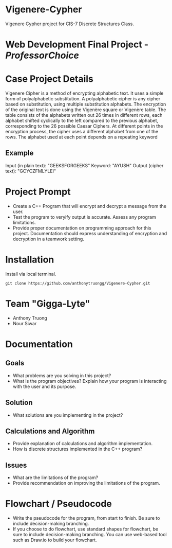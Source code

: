 # Vigenere-Cypher
Vigenere Cypher project for CIS-7 Discrete Structures Class.

# Web Development Final Project - *ProfessorChoice*

# Case Project Details

Vigenere Cipher is a method of encrypting alphabetic text. It uses a simple form of polyalphabetic substitution. A polyalphabetic cipher is any cipher based on substitution, using multiple substitution alphabets. The encryption of the original text is done using the Vigenère square or Vigenère table. The table consists of the alphabets written out 26 times in different rows, each alphabet shifted cyclically to the left compared to the previous alphabet, corresponding to the 26 possible Caesar
Ciphers. At different points in the encryption process, the cipher uses a different alphabet from one of the rows.
The alphabet used at each point depends on a repeating keyword

## Example

Input (in plain text): "GEEKSFORGEEKS"
Keyword: "AYUSH"
Output (cipher text): "GCYCZFMLYLEI"

# Project Prompt

- Create a C++ Program that will encrypt and decrypt a message from the user.
- Test the program to veryify output is accurate. Assess any program limitations.
- Provide proper documentation on programming approach for this project. Documentation should express understanding of encryption and decryption in a teamwork setting.

# Installation

Install via local terminal.

```
git clone https://github.com/anthonytruongg/Vigenere-Cypher.git
```

# Team "Gigga-Lyte"

- Anthony Truong
- Nour Siwar

# Documentation

## Goals

- What problems are you solving in this project?
- What is the program objectives? Explain how your program is interacting with the user and its purpose.

## Solution

- What solutions are you implementing in the project?

## Calculations and Algorithm

- Provide explanation of calculations and algorithm implementation.
- How is discrete structures implemented in the C++ program?

## Issues

- What are the limitations of the program?
- Provide recommendation on improving the limitations of the program.

# Flowchart / Pseudocode

- Write the pseudocode for the program, from start to finish. Be sure to include decision-making branching.
- If you choose to do flowchart, use standard shapes for flowchart, be sure to include decision-making branching. You can use web-based tool such as Draw.io to build your flowchart.

